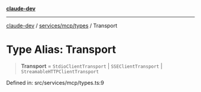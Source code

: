 [**claude-dev**](../../../../README.md)

***

[claude-dev](../../../../README.md) / [services/mcp/types](../README.md) / Transport

# Type Alias: Transport

> **Transport** = `StdioClientTransport` \| `SSEClientTransport` \| `StreamableHTTPClientTransport`

Defined in: src/services/mcp/types.ts:9
